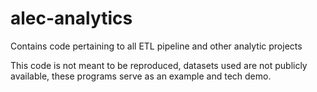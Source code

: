 # alec-analytics
Contains code pertaining to all ETL pipeline and other analytic projects

This code is not meant to be reproduced, datasets used are not publicly available, these programs serve as an example and tech demo.
